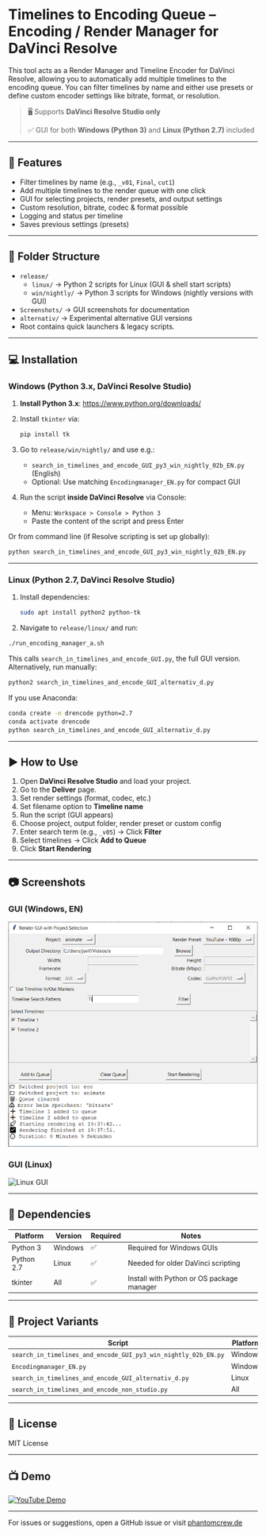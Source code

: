 # Timelines to Encoding Queue – Encoding / Render Manager for DaVinci Resolve

This tool acts as a Render Manager and Timeline Encoder for DaVinci Resolve, allowing you to automatically add multiple timelines to the encoding queue.
You can filter timelines by name and either use presets or define custom encoder settings like bitrate, format, or resolution.

> 🖥 Supports **DaVinci Resolve Studio only**
> 
> ✅ GUI for both **Windows (Python 3)** and **Linux (Python 2.7)** included

---

## 🔧 Features

- Filter timelines by name (e.g., `_v01`, `Final`, `cut1`)
- Add multiple timelines to the render queue with one click
- GUI for selecting projects, render presets, and output settings
- Custom resolution, bitrate, codec & format possible
- Logging and status per timeline
- Saves previous settings (presets)

---

## 📁 Folder Structure

- `release/`
  - `linux/` → Python 2 scripts for Linux (GUI & shell start scripts)
  - `win/nightly/` → Python 3 scripts for Windows (nightly versions with GUI)
- `Screenshots/` → GUI screenshots for documentation
- `alternativ/` → Experimental alternative GUI versions
- Root contains quick launchers & legacy scripts.

---

## 💻 Installation

### Windows (Python 3.x, DaVinci Resolve Studio)

1. **Install Python 3.x**: https://www.python.org/downloads/
2. Install `tkinter` via:

    ```bash
    pip install tk
    ```

3. Go to `release/win/nightly/` and use e.g.:
    - `search_in_timelines_and_encode_GUI_py3_win_nightly_02b_EN.py` (English)
    - Optional: Use matching `Encodingmanager_EN.py` for compact GUI

4. Run the script **inside DaVinci Resolve** via Console:
    - Menu: `Workspace > Console > Python 3`
    - Paste the content of the script and press Enter

Or from command line (if Resolve scripting is set up globally):

```bash
python search_in_timelines_and_encode_GUI_py3_win_nightly_02b_EN.py
```

---

### Linux (Python 2.7, DaVinci Resolve Studio)

1. Install dependencies:

    ```bash
    sudo apt install python2 python-tk
    ```

2. Navigate to `release/linux/` and run:

```bash
./run_encoding_manager_a.sh
```

This calls `search_in_timelines_and_encode_GUI.py`, the full GUI version.
Alternatively, run manually:

```bash
python2 search_in_timelines_and_encode_GUI_alternativ_d.py
```

If you use Anaconda:

```bash
conda create -n drencode python=2.7
conda activate drencode
python search_in_timelines_and_encode_GUI_alternativ_d.py
```

---

## ▶ How to Use

1. Open **DaVinci Resolve Studio** and load your project.
2. Go to the **Deliver** page.
3. Set render settings (format, codec, etc.)
4. Set filename option to **Timeline name**
5. Run the script (GUI appears)
6. Choose project, output folder, render preset or custom config
7. Enter search term (e.g., `_v05`) → Click **Filter**
8. Select timelines → Click **Add to Queue**
9. Click **Start Rendering**

---

## 📷 Screenshots

### GUI (Windows, EN)
![Screenshot](Screenshots/search_in_timelines_and_encode_GUI_py3_win_nightly_02b_EN.PNG)

### GUI (Linux)
![Linux GUI](Screenshots/search_in_timelines_and_encode_GUI_Screenshot2.png)

---

## 🧩 Dependencies

| Platform | Version | Required | Notes |
|---------|---------|----------|-------|
| Python 3 | Windows | ✅ | Required for Windows GUIs |
| Python 2.7 | Linux | ✅ | Needed for older DaVinci scripting |
| tkinter | All | ✅ | Install with Python or OS package manager |

---

## 📁 Project Variants

| Script | Platform | Language | UI | Path |
|--------|----------|----------|----|------|
| `search_in_timelines_and_encode_GUI_py3_win_nightly_02b_EN.py` | Windows | EN | ✅ | `release/win/nightly/` |
| `Encodingmanager_EN.py` | Windows | EN | ✅ | `release/win/nightly/` |
| `search_in_timelines_and_encode_GUI_alternativ_d.py` | Linux | DE | ✅ | `release/linux/` |
| `search_in_timelines_and_encode_non_studio.py` | All | EN | ❌ | root (legacy) |

---

## 📝 License

MIT License

---

## 📺 Demo

[![YouTube Demo](http://img.youtube.com/vi/iSUb798p8DM/0.jpg)](http://www.youtube.com/watch?v=iSUb798p8DM)

---

For issues or suggestions, open a GitHub issue or visit [phantomcrew.de](https://phantomcrew.de)
